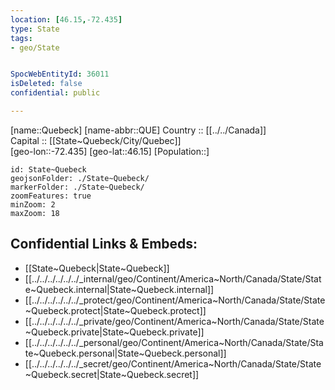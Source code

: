 ```yaml
---
location: [46.15,-72.435] 
type: State
tags:
- geo/State


SpocWebEntityId: 36011
isDeleted: false
confidential: public

---
```

[name::Quebeck] 
[name-abbr::QUE] 
Country :: [[../../Canada]]  
Capital :: [[State~Quebeck/City/Quebec]]  
[geo-lon::-72.435] 
[geo-lat::46.15] 
[Population::] 



```leaflet
id: State~Quebeck
geojsonFolder: ./State~Quebeck/
markerFolder: ./State~Quebeck/
zoomFeatures: true 
minZoom: 2 
maxZoom: 18
```


## Confidential Links & Embeds: 
- [[State~Quebeck|State~Quebeck]]  
- [[../../../../../../_internal/geo/Continent/America~North/Canada/State/State~Quebeck.internal|State~Quebeck.internal]] 
- [[../../../../../../_protect/geo/Continent/America~North/Canada/State/State~Quebeck.protect|State~Quebeck.protect]] 
- [[../../../../../../_private/geo/Continent/America~North/Canada/State/State~Quebeck.private|State~Quebeck.private]] 
- [[../../../../../../_personal/geo/Continent/America~North/Canada/State/State~Quebeck.personal|State~Quebeck.personal]] 
- [[../../../../../../_secret/geo/Continent/America~North/Canada/State/State~Quebeck.secret|State~Quebeck.secret]] 
